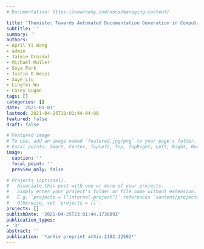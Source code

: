 ```yaml
---
# Documentation: https://wowchemy.com/docs/managing-content/

title: 'Themisto: Towards Automated Documentation Generation in Computational Notebooks'
subtitle: ''
summary: ''
authors:
- April Yi Wang
- admin
- Jaimie Drozdal
- Michael Muller
- Soya Park
- Justin D Weisz
- Xuye Liu
- Lingfei Wu
- Casey Dugan
tags: []
categories: []
date: '2021-01-01'
lastmod: 2021-04-25T19:01:44-04:00
featured: false
draft: false

# Featured image
# To use, add an image named `featured.jpg/png` to your page's folder.
# Focal points: Smart, Center, TopLeft, Top, TopRight, Left, Right, BottomLeft, Bottom, BottomRight.
image:
  caption: ''
  focal_point: ''
  preview_only: false

# Projects (optional).
#   Associate this post with one or more of your projects.
#   Simply enter your project's folder or file name without extension.
#   E.g. `projects = ["internal-project"]` references `content/project/deep-learning/index.md`.
#   Otherwise, set `projects = []`.
projects: []
publishDate: '2021-04-25T23:01:44.173689Z'
publication_types:
- '3'
abstract: ''
publication: '*arXiv preprint arXiv:2102.12592*'
---
```

